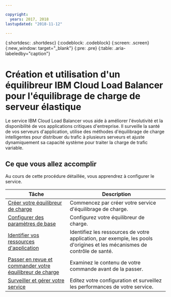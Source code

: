 ```yaml
---

copyright:
  years: 2017, 2018
lastupdated: "2018-11-12"

---
```


{:shortdesc: .shortdesc}
{:codeblock: .codeblock}
{:screen: .screen}
{:new_window: target="_blank"}
{:pre: .pre}
{:table: .aria-labeledby="caption"}

# Création et utilisation d'un équilibreur IBM Cloud Load Balancer pour l'équilibrage de charge de serveur élastique
Le service IBM Cloud Load Balancer vous aide à améliorer l'évolutivité et la disponibilité de vos applications critiques d'entreprise. Il surveille la santé de vos serveurs d'application, utilise des méthodes d'équilibrage de charge intelligentes pour distribuer du trafic à plusieurs serveurs et ajuste dynamiquement sa capacité système pour traiter la charge de trafic variable.  

## Ce que vous allez accomplir

Au cours de cette procédure détaillée, vous apprendrez à configurer le service.    


Tâche  | Description
------------- | -------------
[Créer votre équilibreur de charge](create-load-balancer.html) | Commencez par créer votre service d'équilibrage de charge.
[Configurer des paramètres de base](begin-lb-config.html)|Configurez votre équilibreur de charge. 
[Identifier vos ressources d'application](identify-app-resources.html) | Identifiez les ressources de votre application, par exemple, les pools d'origines et les mécanismes de contrôle de santé.
[Passer en revue et commander votre équilibreur de charge](order-lb.html) | Examinez le contenu de votre commande avant de la passer. 
[Surveiller et gérer votre service](managing-lb.html) | Editez votre configuration et surveillez les performances de votre service. 
